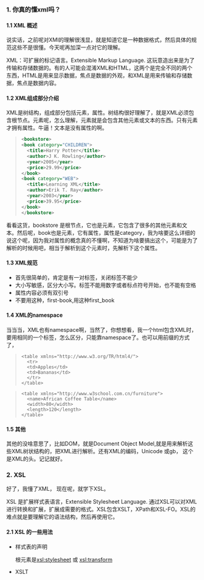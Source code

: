 ### 1. 你真的懂xml吗？

#### 1.1 XML 概述

说实话，之前呢对XMl的理解很浅显，就是知道它是一种数据格式，然后具体的规范这些不是很懂。今天呢再加深一点对它的理解。

XML：可扩展的标记语言。Extensible Markup Language. 这玩意造出来是为了传输和存储数据的。有的人可能会混淆XML和HTML，这两个是完全不同的两个东西，HTML是用来显示数据，焦点是数据的外观，和XML是用来传输和存储数据，焦点是数据内容。

#### 1.2 XML组成部分介绍

XML是树结构，组成部分包括元素，属性。树结构很好理解了，就是XML必须包含根节点。元素呢，怎么理解，元素就是会包含其他元素或文本的东西。只有元素才拥有属性。牛逼！文本是没有属性的啊。

> ```xml
> <bookstore>
> <book category="CHILDREN">
>   <title>Harry Potter</title> 
>   <author>J K. Rowling</author> 
>   <year>2005</year> 
>   <price>29.99</price> 
> </book>
> <book category="WEB">
>   <title>Learning XML</title> 
>   <author>Erik T. Ray</author> 
>   <year>2003</year> 
>   <price>39.95</price> 
> </book>
> </bookstore> 
> ```

看看这货，bookstore 是根节点，它也是元素，它包含了很多的其他元素和文本。然后呢，book也是元素，它有属性，属性是category，我为啥要这么详细的说这个呢，因为我对属性的概念真的不懂啊，不知道为啥要搞出这个，可能是为了解析的时候用吧，相当于解析到这个元素时，先解析下这个属性。

#### 1.3 XML规范

- 首先很简单的，肯定是有一对标签，关闭标签不能少
- 大小写敏感，区分大小写。标签不能用数字或者标点符号开始，也不能有空格
- 属性内容必须有双引号
- 不要用这种，first-book,用这种first_book

#### 1.4 XML的namespace

当当当，XML也有namespace啊，当然了，你想想看，我一个html包含XML时，要用相同的一个标签，怎么区分，只能靠namespace了。也可以用前缀的方式了，

>```
><table xmlns="http://www.w3.org/TR/html4/">
>   <tr>
>   <td>Apples</td>
>   <td>Bananas</td>
>   </tr>
></table>
>```



>```
><table xmlns="http://www.w3school.com.cn/furniture">
>   <name>African Coffee Table</name>
>   <width>80</width>
>   <length>120</length>
></table>
>```



#### 1.5 其他

其他的没啥意思了，比如DOM，就是Document Object Model,就是用来解析这些XML树状结构的，把XML进行解析。还有XML的编码，Unicode 或gb，<?xml version="1.0" encoding="ISO-8859-1"?> 这个是XML的头。记记就好。



### 2. XSL

好了，我懂了XML， 现在呢，就学下XSL。

XSL 是扩展样式表语言，Extensible Stylesheet Language. 通过XSL可以对XML进行转换和扩展，扩展成需要的格式。XSL包含XSLT，XPath和XSL-FO。XSL的难点就是要理解它的语法结构，然后再使用它。

#### 2.1 XSL 的一些用法

- 样式表的声明

  根元素是<xsl:stylesheet> 或 <xsl:transform>

- XSLT <template> 的使用

  这个是用来构建模板。什么意思呢，就是先用match 功能match 到原始的xml中的节点，然后把这部分节点改写成template 形式。

  >```
  ><?xml version="1.0" encoding="ISO-8859-1"?>
  ><catalog>
  >  <cd>
  >    <title>Empire Burlesque</title>
  >    <artist>Bob Dylan</artist>
  >    <country>USA</country>
  >    <company>Columbia</company>
  >    <price>10.90</price>
  >    <year>1985</year>
  >  </cd>
  ></catalog>
  >```
  >
  >这个是转换前的xml，现在需要转换。
  >
  >```
  ><?xml version="1.0" encoding="ISO-8859-1"?>
  >
  ><xsl:stylesheet version="1.0" xmlns:xsl="http://www.w3.org/1999/XSL/Transform">
  >
  ><xsl:template match="/">
  >  <html>
  >  <body>
  >    <h2>My CD Collection</h2>
  >    <table border="1">
  >    <tr bgcolor="#9acd32">
  >      <th align="left">Title</th>
  >      <th align="left">Artist</th>
  >    </tr>
  >    <xsl:for-each select="catalog/cd">
  >    <tr>
  >      <td><xsl:value-of select="title"/></td>
  >      <td><xsl:value-of select="artist"/></td>
  >    </tr>
  >    </xsl:for-each>
  >    </table>
  >  </body>
  >  </html>
  ></xsl:template>
  >
  ></xsl:stylesheet>
  >
  >看这个，通过这个xsl的template 来进行转换了。它是match的根节点，然	后把match到的根节点根据template 模版进行显示。
  >```

- xsl value-of 元素

  怎么对标签里的东西进行取值呢，这个就用到了<xsl:value-of>, 咋用呢，看这个例子就知道了。

  >```xml
  ><?xml version="1.0" encoding="ISO-8859-1"?>
  ><xsl:stylesheet version="1.0"
  >xmlns:xsl="http://www.w3.org/1999/XSL/Transform">
  >
  ><xsl:template match="/">
  > <html>
  > <body>
  >   <h2>My CD Collection</h2>
  >   <table border="1">
  >     <tr bgcolor="#9acd32">
  >       <th>Title</th>
  >       <th>Artist</th>
  >     </tr>
  >     <tr>
  >      <td><xsl:value-of select="catalog/cd/title"/></td>
  >      <td><xsl:value-of select="catalog/cd/artist"/></td>
  >     </tr>
  >   </table>
  > </body>
  > </html>
  ></xsl:template>
  >
  ></xsl:stylesheet>
  >相当于，用select 函数来对xml里的数据进行取值，然后把转换的结果送到	输出流中。
  >```

- xml apply 

  说实话，这个真的有点绕，但是慢慢的又有点想明白了，发明这玩意，貌似是解决这种情况，就是xml中有循环嵌套的，用apply这个把每个循环体都搞出来。可以看看例子。

  >```
  ><?xml version="1.0" encoding="ISO-8859-1"?>
  ><xsl:stylesheet version="1.0"
  >xmlns:xsl="http://www.w3.org/1999/XSL/Transform">
  >
  ><xsl:template match="/">
  ><html>
  ><body>
  ><h2>My CD Collection</h2> 
  ><xsl:apply-templates/> 
  ></body>
  ></html>
  ></xsl:template>
  >
  ><xsl:template match="cd">
  ><p>
  ><xsl:apply-templates select="title"/> 
  ><xsl:apply-templates select="artist"/>
  ></p>
  ></xsl:template>
  >
  ><xsl:template match="title">
  >Title: <span style="color:#ff0000">
  ><xsl:value-of select="."/></span>
  ><br />
  ></xsl:template>
  >
  ><xsl:template match="artist">
  >Artist: <span style="color:#00ff00">
  ><xsl:value-of select="."/></span>
  ><br />
  ></xsl:template>
  >
  ></xsl:stylesheet>
  >```

  看看这个，就是用的apply来进行把所有的子节点取出来。说真的，我还是有点没太理解。

- xsl call-templates

  这个其实很好理解，就是相当于一个函数模块的调用。















